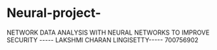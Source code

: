 # Neural-project-
NETWORK DATA ANALYSIS WITH NEURAL NETWORKS TO IMPROVE SECURITY -----
LAKSHMI CHARAN LINGISETTY-----
700756902
